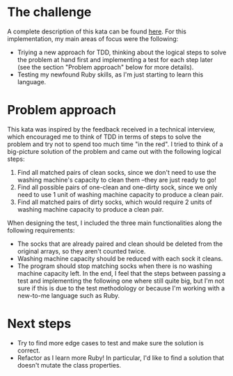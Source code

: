 # The challenge
A complete description of this kata can be found [here](https://app.codility.com/programmers/trainings/3/socks_laundering/).
For this implementation, my main areas of focus were the following:
- Triying a new approach for TDD, thinking about the logical steps to solve the problem at hand first and implementing a test for each step later (see the section "Problem approach" below for more details).
- Testing my newfound Ruby skills, as I'm just starting to learn this language.

# Problem approach
This kata was inspired by the feedback received in a technical interview, which encouraged me to think of TDD in terms of steps to solve the problem and try not to spend too much time "in the red".
I tried to think of a big-picture solution of the problem and came out with the following logical steps:
1. Find all matched pairs of clean socks, since we don't need to use the washing machine's capacity to clean them –they are just ready to go!
2. Find all possible pairs of one-clean and one-dirty sock, since we only need to use 1 unit of washing machine capacity to produce a clean pair.
3. Find all matched pairs of dirty socks, which would require 2 units of washing machine capacity to produce a clean pair.

When designing the test, I included the three main functionalities along the following requirements:
- The socks that are already paired and clean should be deleted from the original arrays, so they aren't counted twice.
- Washing machine capacity should be reduced with each sock it cleans.
- The program should stop matching socks when there is no washing machine capacity left.
In the end, I feel that the steps between passing a test and implementing the following one where still quite big, but I'm not sure if this is due to the test methodology or because I'm working with a new-to-me language such as Ruby.

# Next steps
- Try to find more edge cases to test and make sure the solution is correct.
- Refactor as I learn more Ruby! In particular, I'd like to find a solution that doesn't mutate the class properties.

